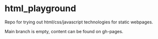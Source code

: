 # html_playground
Repo for trying out html/css/javascript technologies for static webpages.

Main branch is empty, content can be found on gh-pages.
